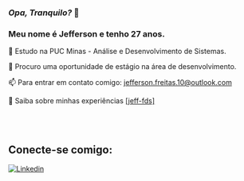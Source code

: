 ### **_Opa, Tranquilo?_** 👋

### **Meu nome é Jefferson e tenho 27 anos.**
  
📘 Estudo na PUC Minas - Análise e Desenvolvimento de Sistemas.

🔎 Procuro uma oportunidade de estágio na área de desenvolvimento.

📫 Para entrar em contato comigo: jefferson.freitas.10@outlook.com

📄 Saiba sobre minhas experiências [[jeff-fds]](https://www.linkedin.com/in/jefferson-freitas-bb9565187/)
<br/>

<br><br>

## **Conecte-se comigo:**

[![Linkedin](https://img.shields.io/badge/LinkedIn-0077B5?style=for-the-badge&logo=linkedin&logoColor=white
)](https://www.linkedin.com/in/jefferson-freitas-bb9565187/)
